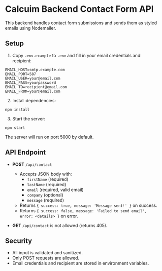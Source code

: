 # Calcuim Backend Contact Form API

This backend handles contact form submissions and sends them as styled emails using Nodemailer.

## Setup

1. Copy `.env.example` to `.env` and fill in your email credentials and recipient:

```
EMAIL_HOST=smtp.example.com
EMAIL_PORT=587
EMAIL_USER=your@email.com
EMAIL_PASS=yourpassword
EMAIL_TO=recipient@email.com
EMAIL_FROM=your@email.com
```

2. Install dependencies:

```
npm install
```

3. Start the server:

```
npm start
```

The server will run on port 5000 by default.

## API Endpoint

- **POST** `/api/contact`
  - Accepts JSON body with:
    - `firstName` (required)
    - `lastName` (required)
    - `email` (required, valid email)
    - `company` (optional)
    - `message` (required)
  - Returns `{ success: true, message: 'Message sent!' }` on success.
  - Returns `{ success: false, message: 'Failed to send email', error: <details> }` on error.

- **GET** `/api/contact` is not allowed (returns 405).

## Security
- All input is validated and sanitized.
- Only POST requests are allowed.
- Email credentials and recipient are stored in environment variables. 